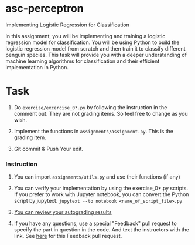 # asc-perceptron
Implementing Logistic Regression for Classification

In this assignment, you will be implementing and training a logistic regression model for classification. You will be using Python to build the logistic regression model from scratch and then train it to classify different penguin species. This task will provide you with a deeper understanding of machine learning algorithms for classification and their efficient implementation in Python.


# Task

1. Do `exercise/excercise_0*.py` by following the instruction in the comment out. They are not grading items. So feel free to change as you wish.

1. Implement the functions in `assignments/assignment.py`. This is the grading item.

3. Git commit & Push Your edit.


### Instruction

1. You can import `assignments/utils.py` and use their functions (if any)

1. You can verify your implementation by using the exercise_0*.py scripts. If you prefer to work with Jupyter notebook, you can convert the Python script by jupytext. `jupytext --to notebook <name_of_script_file>.py`

2. [You can review your autograding results](https://docs.github.com/en/education/manage-coursework-with-github-classroom/learn-with-github-classroom/view-autograding-results)

3. If you have any questions, use a special "Feedback" pull request to specify the part in question in the code. And text the instructors with the link. See [here](https://docs.github.com/en/education/manage-coursework-with-github-classroom/teach-with-github-classroom/leave-feedback-with-pull-requests) for this Feedback pull request.